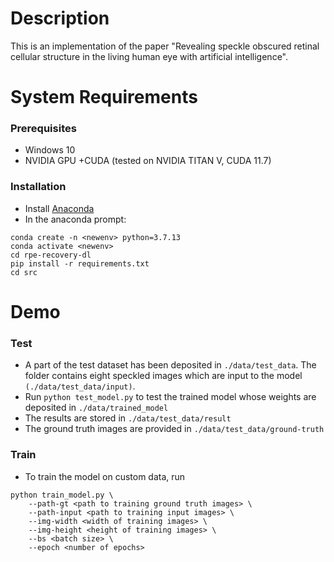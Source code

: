 # Description

This is an implementation of the paper "Revealing speckle obscured retinal
cellular structure in the living human eye with artificial intelligence".

# System Requirements

### Prerequisites

- Windows 10
- NVIDIA GPU +CUDA (tested on NVIDIA TITAN V, CUDA 11.7)

### Installation

- Install [Anaconda](https://www.anaconda.com/products/distribution)
- In the anaconda prompt:
```
conda create -n <newenv> python=3.7.13
conda activate <newenv>
cd rpe-recovery-dl
pip install -r requirements.txt 
cd src
```

# Demo

### Test

- A part of the test dataset has been deposited in `./data/test_data`. The
folder contains eight speckled images which are input to the model
`(./data/test_data/input)`. 
- Run `python test_model.py` to test the trained model whose weights are
deposited in `./data/trained_model`
- The results are stored in `./data/test_data/result`
- The ground truth images are provided in `./data/test_data/ground-truth`

### Train

- To train the model on custom data, run 
```
python train_model.py \
    --path-gt <path to training ground truth images> \
    --path-input <path to training input images> \
    --img-width <width of training images> \
    --img-height <height of training images> \
    --bs <batch size> \
    --epoch <number of epochs>
```
